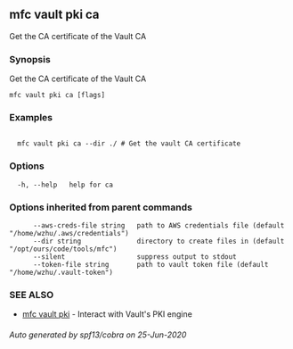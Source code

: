 ## mfc vault pki ca

Get the CA certificate of the Vault CA

### Synopsis

Get the CA certificate of the Vault CA

```
mfc vault pki ca [flags]
```

### Examples

```

  mfc vault pki ca --dir ./ # Get the vault CA certificate
```

### Options

```
  -h, --help   help for ca
```

### Options inherited from parent commands

```
      --aws-creds-file string   path to AWS credentials file (default "/home/wzhu/.aws/credentials")
      --dir string              directory to create files in (default "/opt/ours/code/tools/mfc")
      --silent                  suppress output to stdout
      --token-file string       path to vault token file (default "/home/wzhu/.vault-token")
```

### SEE ALSO

* [mfc vault pki](mfc_vault_pki.md)	 - Interact with Vault's PKI engine

###### Auto generated by spf13/cobra on 25-Jun-2020
